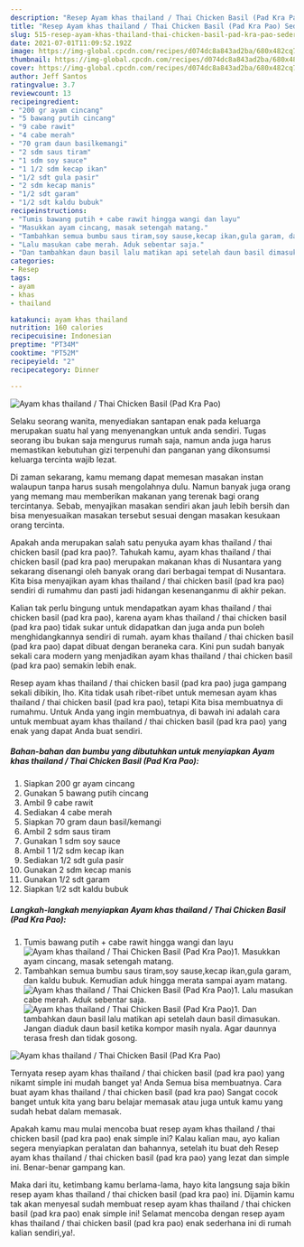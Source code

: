 ```yaml
---
description: "Resep Ayam khas thailand / Thai Chicken Basil (Pad Kra Pao) Sederhana Untuk Jualan"
title: "Resep Ayam khas thailand / Thai Chicken Basil (Pad Kra Pao) Sederhana Untuk Jualan"
slug: 515-resep-ayam-khas-thailand-thai-chicken-basil-pad-kra-pao-sederhana-untuk-jualan
date: 2021-07-01T11:09:52.192Z
image: https://img-global.cpcdn.com/recipes/d074dc8a843ad2ba/680x482cq70/ayam-khas-thailand-thai-chicken-basil-pad-kra-pao-foto-resep-utama.jpg
thumbnail: https://img-global.cpcdn.com/recipes/d074dc8a843ad2ba/680x482cq70/ayam-khas-thailand-thai-chicken-basil-pad-kra-pao-foto-resep-utama.jpg
cover: https://img-global.cpcdn.com/recipes/d074dc8a843ad2ba/680x482cq70/ayam-khas-thailand-thai-chicken-basil-pad-kra-pao-foto-resep-utama.jpg
author: Jeff Santos
ratingvalue: 3.7
reviewcount: 13
recipeingredient:
- "200 gr ayam cincang"
- "5 bawang putih cincang"
- "9 cabe rawit"
- "4 cabe merah"
- "70 gram daun basilkemangi"
- "2 sdm saus tiram"
- "1 sdm soy sauce"
- "1 1/2 sdm kecap ikan"
- "1/2 sdt gula pasir"
- "2 sdm kecap manis"
- "1/2 sdt garam"
- "1/2 sdt kaldu bubuk"
recipeinstructions:
- "Tumis bawang putih + cabe rawit hingga wangi dan layu"
- "Masukkan ayam cincang, masak setengah matang."
- "Tambahkan semua bumbu saus tiram,soy sause,kecap ikan,gula garam, dan kaldu bubuk. Kemudian aduk hingga merata sampai ayam matang."
- "Lalu masukan cabe merah. Aduk sebentar saja."
- "Dan tambahkan daun basil lalu matikan api setelah daun basil dimasukan. Jangan diaduk daun basil ketika kompor masih nyala. Agar daunnya terasa fresh dan tidak gosong."
categories:
- Resep
tags:
- ayam
- khas
- thailand

katakunci: ayam khas thailand 
nutrition: 160 calories
recipecuisine: Indonesian
preptime: "PT34M"
cooktime: "PT52M"
recipeyield: "2"
recipecategory: Dinner

---
```



![Ayam khas thailand / Thai Chicken Basil (Pad Kra Pao)](https://img-global.cpcdn.com/recipes/d074dc8a843ad2ba/680x482cq70/ayam-khas-thailand-thai-chicken-basil-pad-kra-pao-foto-resep-utama.jpg)

Selaku seorang wanita, menyediakan santapan enak pada keluarga merupakan suatu hal yang menyenangkan untuk anda sendiri. Tugas seorang ibu bukan saja mengurus rumah saja, namun anda juga harus memastikan kebutuhan gizi terpenuhi dan panganan yang dikonsumsi keluarga tercinta wajib lezat.

Di zaman  sekarang, kamu memang dapat memesan masakan instan walaupun tanpa harus susah mengolahnya dulu. Namun banyak juga orang yang memang mau memberikan makanan yang terenak bagi orang tercintanya. Sebab, menyajikan masakan sendiri akan jauh lebih bersih dan bisa menyesuaikan masakan tersebut sesuai dengan masakan kesukaan orang tercinta. 



Apakah anda merupakan salah satu penyuka ayam khas thailand / thai chicken basil (pad kra pao)?. Tahukah kamu, ayam khas thailand / thai chicken basil (pad kra pao) merupakan makanan khas di Nusantara yang sekarang disenangi oleh banyak orang dari berbagai tempat di Nusantara. Kita bisa menyajikan ayam khas thailand / thai chicken basil (pad kra pao) sendiri di rumahmu dan pasti jadi hidangan kesenanganmu di akhir pekan.

Kalian tak perlu bingung untuk mendapatkan ayam khas thailand / thai chicken basil (pad kra pao), karena ayam khas thailand / thai chicken basil (pad kra pao) tidak sukar untuk didapatkan dan juga anda pun boleh menghidangkannya sendiri di rumah. ayam khas thailand / thai chicken basil (pad kra pao) dapat dibuat dengan beraneka cara. Kini pun sudah banyak sekali cara modern yang menjadikan ayam khas thailand / thai chicken basil (pad kra pao) semakin lebih enak.

Resep ayam khas thailand / thai chicken basil (pad kra pao) juga gampang sekali dibikin, lho. Kita tidak usah ribet-ribet untuk memesan ayam khas thailand / thai chicken basil (pad kra pao), tetapi Kita bisa membuatnya di rumahmu. Untuk Anda yang ingin membuatnya, di bawah ini adalah cara untuk membuat ayam khas thailand / thai chicken basil (pad kra pao) yang enak yang dapat Anda buat sendiri.

<!--inarticleads1-->

##### Bahan-bahan dan bumbu yang dibutuhkan untuk menyiapkan Ayam khas thailand / Thai Chicken Basil (Pad Kra Pao):

1. Siapkan 200 gr ayam cincang
1. Gunakan 5 bawang putih cincang
1. Ambil 9 cabe rawit
1. Sediakan 4 cabe merah
1. Siapkan 70 gram daun basil/kemangi
1. Ambil 2 sdm saus tiram
1. Gunakan 1 sdm soy sauce
1. Ambil 1 1/2 sdm kecap ikan
1. Sediakan 1/2 sdt gula pasir
1. Gunakan 2 sdm kecap manis
1. Gunakan 1/2 sdt garam
1. Siapkan 1/2 sdt kaldu bubuk




<!--inarticleads2-->

##### Langkah-langkah menyiapkan Ayam khas thailand / Thai Chicken Basil (Pad Kra Pao):

1. Tumis bawang putih + cabe rawit hingga wangi dan layu
<img src="//assets-global.cpcdn.com/assets/icons/button_play-2c75c40dde080a61004c1f40b05d8f140eaff45d7e9e6481dc71c63d2e7c4909.png" alt="Ayam khas thailand / Thai Chicken Basil (Pad Kra Pao)">1. Masukkan ayam cincang, masak setengah matang.
1. Tambahkan semua bumbu saus tiram,soy sause,kecap ikan,gula garam, dan kaldu bubuk. Kemudian aduk hingga merata sampai ayam matang.
<img src="//assets-global.cpcdn.com/assets/icons/button_play-2c75c40dde080a61004c1f40b05d8f140eaff45d7e9e6481dc71c63d2e7c4909.png" alt="Ayam khas thailand / Thai Chicken Basil (Pad Kra Pao)">1. Lalu masukan cabe merah. Aduk sebentar saja.
<img src="//assets-global.cpcdn.com/assets/icons/button_play-2c75c40dde080a61004c1f40b05d8f140eaff45d7e9e6481dc71c63d2e7c4909.png" alt="Ayam khas thailand / Thai Chicken Basil (Pad Kra Pao)">1. Dan tambahkan daun basil lalu matikan api setelah daun basil dimasukan. Jangan diaduk daun basil ketika kompor masih nyala. Agar daunnya terasa fresh dan tidak gosong.
<img src="//assets-global.cpcdn.com/assets/icons/button_play-2c75c40dde080a61004c1f40b05d8f140eaff45d7e9e6481dc71c63d2e7c4909.png" alt="Ayam khas thailand / Thai Chicken Basil (Pad Kra Pao)">



Ternyata resep ayam khas thailand / thai chicken basil (pad kra pao) yang nikamt simple ini mudah banget ya! Anda Semua bisa membuatnya. Cara buat ayam khas thailand / thai chicken basil (pad kra pao) Sangat cocok banget untuk kita yang baru belajar memasak atau juga untuk kamu yang sudah hebat dalam memasak.

Apakah kamu mau mulai mencoba buat resep ayam khas thailand / thai chicken basil (pad kra pao) enak simple ini? Kalau kalian mau, ayo kalian segera menyiapkan peralatan dan bahannya, setelah itu buat deh Resep ayam khas thailand / thai chicken basil (pad kra pao) yang lezat dan simple ini. Benar-benar gampang kan. 

Maka dari itu, ketimbang kamu berlama-lama, hayo kita langsung saja bikin resep ayam khas thailand / thai chicken basil (pad kra pao) ini. Dijamin kamu tak akan menyesal sudah membuat resep ayam khas thailand / thai chicken basil (pad kra pao) enak simple ini! Selamat mencoba dengan resep ayam khas thailand / thai chicken basil (pad kra pao) enak sederhana ini di rumah kalian sendiri,ya!.

